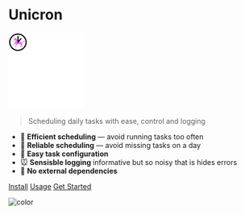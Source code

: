 # Unicron

<img width="150" src="_media/logo.svg" alt="Unicron logo" />


> Scheduling daily tasks with ease, control and logging

- :racehorse: **Efficient scheduling** — avoid running tasks too often
- :dromedary_camel: **Reliable scheduling** — avoid missing tasks on a day
- :dog: **Easy task configuration**
- :mouse: **Sensisble logging** informative but so noisy that is hides errors
- :snail: **No external dependencies**

[Install](installation.md)
[Usage](usage.md)
[Get Started](#unicron-homepage)

![color](#b3f0ff)
